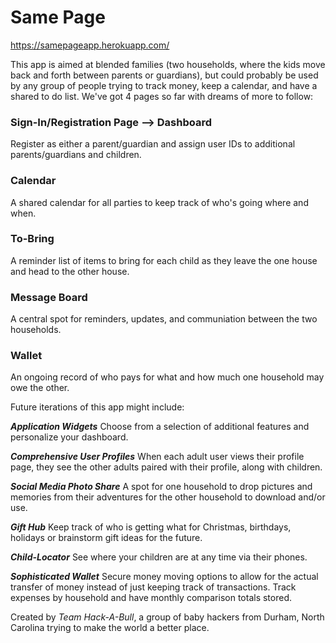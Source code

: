 # Same Page
https://samepageapp.herokuapp.com/

This app is aimed at blended families (two households, where the kids move back and forth between parents or guardians), but could probably be used by any group of people trying to track money, keep a calendar, and have a shared to do list. We've got 4 pages so far with dreams of more to follow: 

### Sign-In/Registration Page --> Dashboard
Register as either a parent/guardian and assign user IDs to additional parents/guardians and children. 

### Calendar
A shared calendar for all parties to keep track of who's going where and when.

### To-Bring
A reminder list of items to bring for each child as they leave the one house and head to the other house.

### Message Board
A central spot for reminders, updates, and communiation between the two households.

### Wallet
An ongoing record of who pays for what and how much one household may owe the other.

Future iterations of this app might include:

_**Application Widgets**_ Choose from a selection of additional features and personalize your dashboard.

_**Comprehensive User Profiles**_ When each adult user views their profile page, they see the other adults paired with their profile, along with children.

_**Social Media Photo Share**_ A spot for one household to drop pictures and memories from their adventures for the other household to download and/or use.

_**Gift Hub**_ Keep track of who is getting what for Christmas, birthdays, holidays or brainstorm gift ideas for the future. 

_**Child-Locator**_ See where your children are at any time via their phones.

_**Sophisticated Wallet**_ Secure money moving options to allow for the actual transfer of money instead of just keeping track of transactions.  Track expenses by household and have monthly comparison totals stored.

Created by _Team Hack-A-Bull_, a group of baby hackers from Durham, North Carolina trying to make the world a better place.
